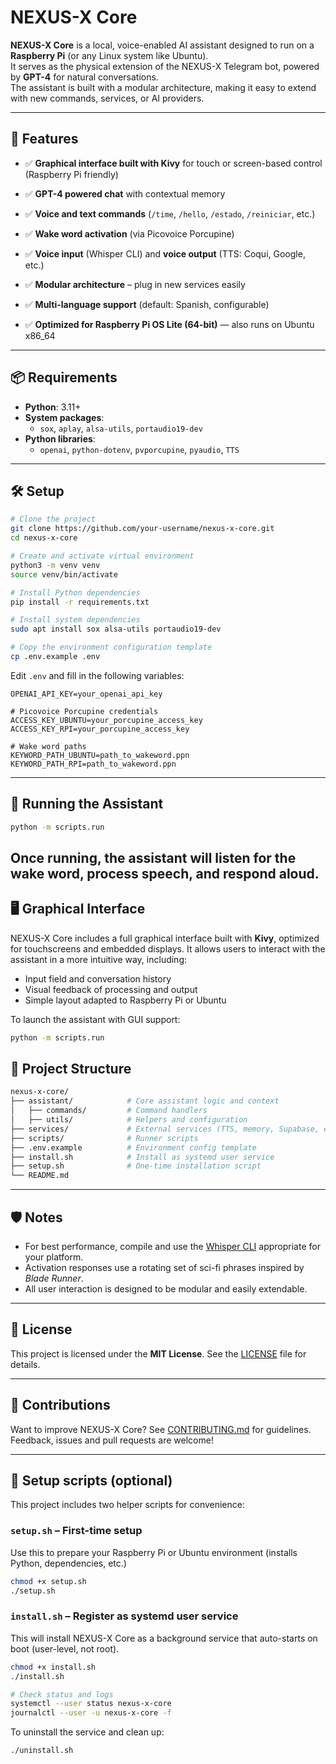 # NEXUS-X Core

**NEXUS-X Core** is a local, voice-enabled AI assistant designed to run on a **Raspberry Pi** (or any Linux system like Ubuntu).  
It serves as the physical extension of the NEXUS-X Telegram bot, powered by **GPT-4** for natural conversations.  
The assistant is built with a modular architecture, making it easy to extend with new commands, services, or AI providers.

---

## 🌟 Features

- ✅ **Graphical interface built with Kivy** for touch or screen-based control (Raspberry Pi friendly)

- ✅ **GPT-4 powered chat** with contextual memory  
- ✅ **Voice and text commands** (`/time`, `/hello`, `/estado`, `/reiniciar`, etc.)  
- ✅ **Wake word activation** (via Picovoice Porcupine)  
- ✅ **Voice input** (Whisper CLI) and **voice output** (TTS: Coqui, Google, etc.)  
- ✅ **Modular architecture** – plug in new services easily  
- ✅ **Multi-language support** (default: Spanish, configurable)  
- ✅ **Optimized for Raspberry Pi OS Lite (64-bit)** — also runs on Ubuntu x86_64  

---

## 📦 Requirements

- **Python**: 3.11+  
- **System packages**:
  - `sox`, `aplay`, `alsa-utils`, `portaudio19-dev`
- **Python libraries**:
  - `openai`, `python-dotenv`, `pvporcupine`, `pyaudio`, `TTS`

---

## 🛠️ Setup

```bash
# Clone the project
git clone https://github.com/your-username/nexus-x-core.git
cd nexus-x-core

# Create and activate virtual environment
python3 -m venv venv
source venv/bin/activate

# Install Python dependencies
pip install -r requirements.txt

# Install system dependencies
sudo apt install sox alsa-utils portaudio19-dev

# Copy the environment configuration template
cp .env.example .env
```

Edit `.env` and fill in the following variables:

```env
OPENAI_API_KEY=your_openai_api_key

# Picovoice Porcupine credentials
ACCESS_KEY_UBUNTU=your_porcupine_access_key
ACCESS_KEY_RPI=your_porcupine_access_key

# Wake word paths
KEYWORD_PATH_UBUNTU=path_to_wakeword.ppn
KEYWORD_PATH_RPI=path_to_wakeword.ppn
```

---

## 🚀 Running the Assistant

```bash
python -m scripts.run
```

Once running, the assistant will listen for the wake word, process speech, and respond aloud.
---

## 🖥️ Graphical Interface

NEXUS-X Core includes a full graphical interface built with **Kivy**, optimized for touchscreens and embedded displays. It allows users to interact with the assistant in a more intuitive way, including:
- Input field and conversation history
- Visual feedback of processing and output
- Simple layout adapted to Raspberry Pi or Ubuntu

To launch the assistant with GUI support:

```bash
python -m scripts.run
```


## 📁 Project Structure

```bash
nexus-x-core/
├── assistant/            # Core assistant logic and context
│   ├── commands/         # Command handlers
│   ├── utils/            # Helpers and configuration
├── services/             # External services (TTS, memory, Supabase, etc.)
├── scripts/              # Runner scripts
├── .env.example          # Environment config template
├── install.sh            # Install as systemd user service
├── setup.sh              # One-time installation script
└── README.md
```

---

## 🛡️ Notes

- For best performance, compile and use the [Whisper CLI](https://github.com/ggerganov/whisper.cpp) appropriate for your platform.  
- Activation responses use a rotating set of sci-fi phrases inspired by *Blade Runner*.  
- All user interaction is designed to be modular and easily extendable.

---

## 📄 License

This project is licensed under the **MIT License**. See the [LICENSE](./LICENSE) file for details.

---

## 🤝 Contributions

Want to improve NEXUS-X Core? See [CONTRIBUTING.md](./CONTRIBUTING.md) for guidelines. Feedback, issues and pull requests are welcome!


---

## 🔧 Setup scripts (optional)

This project includes two helper scripts for convenience:

### `setup.sh` – First-time setup
Use this to prepare your Raspberry Pi or Ubuntu environment (installs Python, dependencies, etc.)

```bash
chmod +x setup.sh
./setup.sh
```

### `install.sh` – Register as systemd user service
This will install NEXUS-X Core as a background service that auto-starts on boot (user-level, not root).

```bash
chmod +x install.sh
./install.sh

# Check status and logs
systemctl --user status nexus-x-core
journalctl --user -u nexus-x-core -f
```

To uninstall the service and clean up:

```bash
./uninstall.sh
```
